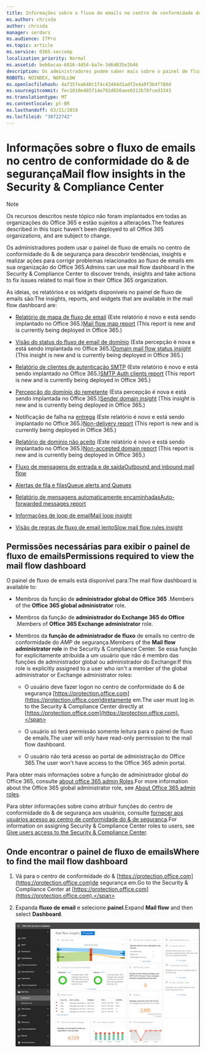 ```yaml
---
title: Informações sobre o fluxo de emails no centro de conformidade do & de segurança
ms.author: chrisda
author: chrisda
manager: serdars
ms.audience: ITPro
ms.topic: article
ms.service: O365-seccomp
localization_priority: Normal
ms.assetid: beb6acaa-6016-4d54-ba7e-3d6d035e2b46
description: Os administradores podem saber mais sobre o painel de fluxo de emails no centro de conformidade do & de segurança.
ROBOTS: NOINDEX, NOFOLLOW
ms.openlocfilehash: 4af35fea640c1f4c43464d1adf2e4a9f3b4f780d
ms.sourcegitcommit: fec1010e405f14e792d650aee0312b78fced3343
ms.translationtype: MT
ms.contentlocale: pt-BR
ms.lasthandoff: 03/21/2019
ms.locfileid: "30722742"
---
```

# <a name="mail-flow-insights-in-the-security--compliance-center"></a><span data-ttu-id="ec6a9-103">Informações sobre o fluxo de emails no centro de conformidade do & de segurança</span><span class="sxs-lookup"><span data-stu-id="ec6a9-103">Mail flow insights in the Security & Compliance Center</span></span>

> [!NOTE]
> <span data-ttu-id="ec6a9-104">Os recursos descritos neste tópico não foram implantados em todas as organizações do Office 365 e estão sujeitos a alterações.</span><span class="sxs-lookup"><span data-stu-id="ec6a9-104">The features described in this topic haven't been deployed to all Office 365 organizations, and are subject to change.</span></span>

<span data-ttu-id="ec6a9-105">Os administradores podem usar o painel de fluxo de emails no centro de conformidade do & de segurança para descobrir tendências, insights e realizar ações para corrigir problemas relacionados ao fluxo de emails em sua organização do Office 365.</span><span class="sxs-lookup"><span data-stu-id="ec6a9-105">Admins can use mail flow dashboard in the Security & Compliance Center to discover trends, insights and take actions to fix issues related to mail flow in their Office 365 organization.</span></span>

<span data-ttu-id="ec6a9-106">As ideias, os relatórios e os widgets disponíveis no painel de fluxo de emails são:</span><span class="sxs-lookup"><span data-stu-id="ec6a9-106">The insights, reports, and widgets that are available in the mail flow dashboard are:</span></span>

- <span data-ttu-id="ec6a9-107">[Relatório de mapa de fluxo de email](mfi-mail-flow-map-report.md) (Este relatório é novo e está sendo implantado no Office 365.)</span><span class="sxs-lookup"><span data-stu-id="ec6a9-107">[Mail flow map report](mfi-mail-flow-map-report.md) (This report is new and is currently being deployed in Office 365.)</span></span>

- <span data-ttu-id="ec6a9-108">[Visão do status do fluxo de email de domínio](mfi-domain-mail-flow-status-insight.md) (Esta percepção é nova e está sendo implantada no Office 365.)</span><span class="sxs-lookup"><span data-stu-id="ec6a9-108">[Domain mail flow status insight](mfi-domain-mail-flow-status-insight.md) (This insight is new and is currently being deployed in Office 365.)</span></span>

- <span data-ttu-id="ec6a9-109">[Relatório de clientes de autenticação SMTP](mfi-smtp-auth-clients-report.md) (Este relatório é novo e está sendo implantado no Office 365.)</span><span class="sxs-lookup"><span data-stu-id="ec6a9-109">[SMTP Auth clients report](mfi-smtp-auth-clients-report.md) (This report is new and is currently being deployed in Office 365.)</span></span>

- <span data-ttu-id="ec6a9-110">[Percepção do domínio do remetente](mfi-sender-domain-insight.md) (Esta percepção é nova e está sendo implantada no Office 365.)</span><span class="sxs-lookup"><span data-stu-id="ec6a9-110">[Sender domain insight](mfi-sender-domain-insight.md) (This insight is new and is currently being deployed in Office 365.)</span></span>

- <span data-ttu-id="ec6a9-111">Notificação de falha na [entrega](mfi-non-delivery-report.md) (Este relatório é novo e está sendo implantado no Office 365.)</span><span class="sxs-lookup"><span data-stu-id="ec6a9-111">[Non-delivery report](mfi-non-delivery-report.md) (This report is new and is currently being deployed in Office 365.)</span></span>

- <span data-ttu-id="ec6a9-112">[Relatório de domínio não aceito](mfi-non-accepted-domain-report.md) (Este relatório é novo e está sendo implantado no Office 365.)</span><span class="sxs-lookup"><span data-stu-id="ec6a9-112">[Non-accepted domain report](mfi-non-accepted-domain-report.md) (This report is new and is currently being deployed in Office 365.)</span></span>

- [<span data-ttu-id="ec6a9-113">Fluxo de mensagens de entrada e de saída</span><span class="sxs-lookup"><span data-stu-id="ec6a9-113">Outbound and inbound mail flow</span></span>](mfi-outbound-and-inbound-mail-flow.md)

- [<span data-ttu-id="ec6a9-114">Alertas de fila e filas</span><span class="sxs-lookup"><span data-stu-id="ec6a9-114">Queue alerts and Queues</span></span>](mfi-queue-alerts-and-queues.md)

- [<span data-ttu-id="ec6a9-115">Relatório de mensagens automaticamente encaminhadas</span><span class="sxs-lookup"><span data-stu-id="ec6a9-115">Auto-forwarded messages report</span></span>](mfi-auto-forwarded-messages-report.md)

- [<span data-ttu-id="ec6a9-116">Informações de loop de email</span><span class="sxs-lookup"><span data-stu-id="ec6a9-116">Mail loop insight</span></span>](mfi-mail-loop-insight.md)

- [<span data-ttu-id="ec6a9-117">Visão de regras de fluxo de email lento</span><span class="sxs-lookup"><span data-stu-id="ec6a9-117">Slow mail flow rules insight</span></span>](mfi-slow-mail-flow-rules-insight.md)

## <a name="permissions-required-to-view-the-mail-flow-dashboard"></a><span data-ttu-id="ec6a9-118">Permissões necessárias para exibir o painel de fluxo de emails</span><span class="sxs-lookup"><span data-stu-id="ec6a9-118">Permissions required to view the mail flow dashboard</span></span>

<span data-ttu-id="ec6a9-119">O painel de fluxo de emails está disponível para:</span><span class="sxs-lookup"><span data-stu-id="ec6a9-119">The mail flow dashboard is available to:</span></span>

- <span data-ttu-id="ec6a9-120">Membros da função de **administrador global do Office 365** .</span><span class="sxs-lookup"><span data-stu-id="ec6a9-120">Members of the **Office 365 global administrator** role.</span></span>

- <span data-ttu-id="ec6a9-121">Membros da função de **administrador do Exchange 365 do Office** .</span><span class="sxs-lookup"><span data-stu-id="ec6a9-121">Members of **Office 365 Exchange administrator** role.</span></span>

- <span data-ttu-id="ec6a9-122">Membros da **função de administrador de fluxo** de emails no centro de conformidade do _AMP_ de segurança.</span><span class="sxs-lookup"><span data-stu-id="ec6a9-122">Members of the **Mail flow administrator role** in the Security & Compliance Center.</span></span> <span data-ttu-id="ec6a9-123">Se essa função for explicitamente atribuída a um usuário que não é membro das funções de administrador global ou administrador do Exchange:</span><span class="sxs-lookup"><span data-stu-id="ec6a9-123">If this role is explicitly assigned to a user who isn't a member of the global administrator or Exchange administrator roles:</span></span>

  - <span data-ttu-id="ec6a9-124">O usuário deve fazer logon no centro de conformidade do & de segurança [https://protection.office.com](https://protection.office.com)diretamente em.</span><span class="sxs-lookup"><span data-stu-id="ec6a9-124">The user must log in to the Security & Compliance Center directly at [https://protection.office.com](https://protection.office.com).</span></span>

  - <span data-ttu-id="ec6a9-125">O usuário só terá permissão somente leitura para o painel de fluxo de emails.</span><span class="sxs-lookup"><span data-stu-id="ec6a9-125">The user will only have read-only permission to the mail flow dashboard.</span></span>

  - <span data-ttu-id="ec6a9-126">O usuário não terá acesso ao portal de administração do Office 365.</span><span class="sxs-lookup"><span data-stu-id="ec6a9-126">The user won't have access to the Office 365 admin portal.</span></span>

<span data-ttu-id="ec6a9-127">Para obter mais informações sobre a função de administrador global do Office 365, consulte [about office 365 admin Roles](https://docs.microsoft.com/office365/admin/add-users/about-admin-roles).</span><span class="sxs-lookup"><span data-stu-id="ec6a9-127">For more information about the Office 365 global administrator role, see [About Office 365 admin roles](https://docs.microsoft.com/office365/admin/add-users/about-admin-roles).</span></span>

<span data-ttu-id="ec6a9-128">Para obter informações sobre como atribuir funções do centro de conformidade do & de segurança aos usuários, consulte [fornecer aos usuários acesso ao centro de conformidade do & de segurança](https://docs.microsoft.com/office365/securitycompliance/grant-access-to-the-security-and-compliance-center).</span><span class="sxs-lookup"><span data-stu-id="ec6a9-128">For information on assigning Security & Compliance Center roles to users, see [Give users access to the Security & Compliance Center](https://docs.microsoft.com/office365/securitycompliance/grant-access-to-the-security-and-compliance-center).</span></span>

## <a name="where-to-find-the-mail-flow-dashboard"></a><span data-ttu-id="ec6a9-129">Onde encontrar o painel de fluxo de emails</span><span class="sxs-lookup"><span data-stu-id="ec6a9-129">Where to find the mail flow dashboard</span></span>

1. <span data-ttu-id="ec6a9-130">Vá para o centro de conformidade do & [https://protection.office.com](https://protection.office.com)de segurança em.</span><span class="sxs-lookup"><span data-stu-id="ec6a9-130">Go to the Security & Compliance Center at [https://protection.office.com](https://protection.office.com).</span></span>

2. <span data-ttu-id="ec6a9-131">Expanda **fluxo de email** e selecione **painel**.</span><span class="sxs-lookup"><span data-stu-id="ec6a9-131">Expand **Mail flow** and then select **Dashboard**.</span></span>

   ![O painel de fluxo de emails no centro de conformidade do & de segurança do Office 365](media/mail-flow-dashboard-v2.png)
